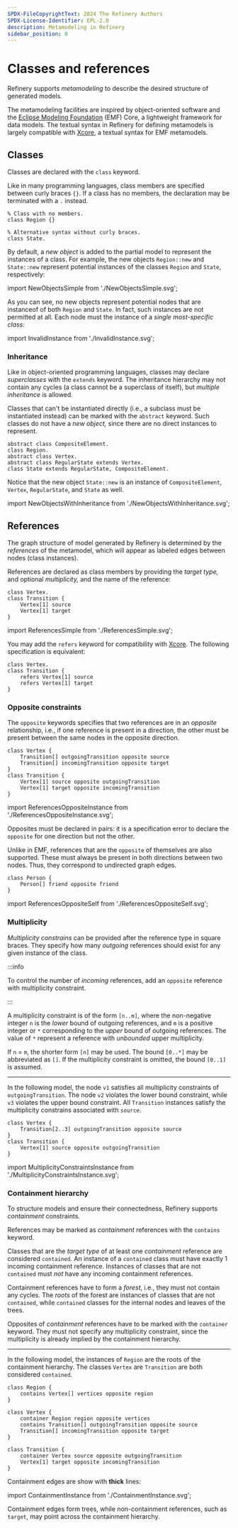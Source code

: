 ```yaml
---
SPDX-FileCopyrightText: 2024 The Refinery Authors
SPDX-License-Identifier: EPL-2.0
description: Metamodeling in Refinery
sidebar_position: 0
---
```


# Classes and references

Refinery supports _metamodeling_ to describe the desired structure of generated models.

The metamodeling facilities are inspired by object-oriented software and the [Eclipse Modeling Foundation](https://eclipse.dev/modeling/emf/) (EMF) Core, a lightweight framework for data models.
The textual syntax in Refinery for defining metamodels is largely compatible with [Xcore](https://wiki.eclipse.org/Xcore), a textual syntax for EMF metamodels.

## Classes

Classes are declared with the `class` keyword.

Like in many programming languages, class members are specified between curly braces `{}`.
If a class has no members, the declaration may be terminated with a `.` instead.

```refinery
% Class with no members.
class Region {}

% Alternative syntax without curly braces.
class State.
```

By default, a _new object_ is added to the partial model to represent the instances of a class.
For example, the new objects `Region::new` and `State::new` represent potential instances of the classes `Region` and `State`, respectively:

import NewObjectsSimple from './NewObjectsSimple.svg';

<NewObjectsSimple />

As you can see, no new objects represent potential nodes that are instanceof of both `Region` and `State`.
In fact, such instances are not permitted at all.
Each node must the instance of a _single most-specific class:_

import InvalidInstance from './InvalidInstance.svg';

<InvalidInstance />

### Inheritance

Like in object-oriented programming languages, classes may declare _superclasses_ with the `extends` keyword.
The inheritance hierarchy may not contain any cycles (a class cannot be a superclass of itself), but _multiple inheritance_ is allowed.

Classes that can't be instantiated directly (i.e., a subclass must be instantiated instead) can be marked with the `abstract` keyword.
Such classes do not have a _new object,_ since there are no direct instances to represent.

```refinery
abstract class CompositeElement.
class Region.
abstract class Vertex.
abstract class RegularState extends Vertex.
class State extends RegularState, CompositeElement.
```

Notice that the new object `State::new` is an instance of `CompositeElement`, `Vertex`, `RegularState`, and `State` as well.

import NewObjectsWithInheritance from './NewObjectsWithInheritance.svg';

<NewObjectsWithInheritance />

## References

The graph structure of model generated by Refinery is determined by the _references_ of the metamodel, which will appear as labeled edges between nodes (class instances).

References are declared as class members by providing the _target type,_ and optional _multiplicity,_ and the name of the reference:

```refinery
class Vertex.
class Transition {
    Vertex[1] source
    Vertex[1] target
}
```

import ReferencesSimple from './ReferencesSimple.svg';

<ReferencesSimple />

You may add the `refers` keyword for compatibility with [Xcore](https://wiki.eclipse.org/Xcore). The following specification is equivalent:

```refinery
class Vertex.
class Transition {
    refers Vertex[1] source
    refers Vertex[1] target
}
```

### Opposite constraints

The `opposite` keywords specifies that two references are in an _opposite_ relationship, i.e., if one reference is present in a direction, the other must be present between the same nodes in the opposite direction.

```
class Vertex {
    Transition[] outgoingTransition opposite source
    Transition[] incomingTransition opposite target
}
class Transition {
    Vertex[1] source opposite outgoingTransition
    Vertex[1] target opposite incomingTransition
}
```

import ReferencesOppositeInstance from './ReferencesOppositeInstance.svg';

<ReferencesOppositeInstance />

Opposites must be declared in pairs: it is a specification error to declare the `opposite` for one direction but not the other.

Unlike in EMF, references that are the `opposite` of themselves are also supported.
These must always be present in both directions between two nodes.
Thus, they correspond to undirected graph edges.

```refinery
class Person {
    Person[] friend opposite friend
}
```

import ReferencesOppositeSelf from './ReferencesOppositeSelf.svg';

<ReferencesOppositeSelf />

### Multiplicity

_Multiplicity constrains_ can be provided after the reference type in square braces.
They specify how many _outgoing_ references should exist for any given instance of the class.

:::info

To control the number of _incoming_ references, add an `opposite` reference with multiplicity constraint.

:::

A multiplicity constraint is of the form `[n..m]`, where the non-negative integer `n` is the _lower_ bound of outgoing references,
and `m` is a positive integer or `*` corresponding to the _upper_ bound of outgoing references.
The value of `*` represent a reference with _unbounded_ upper multiplicity.

If `n` = `m`, the shorter form `[n]` may be used.
The bound `[0..*]` may be abbreviated as `[]`.
If the multiplicity constraint is omitted, the bound `[0..1]` is assumed.

---

In the following model, the node `v1` satisfies all multiplicity constraints of `outgoingTransition`.
The node `v2` violates the lower bound constraint, while `v3` violates the upper bound constraint.
All `Transition` instances satisfy the multiplicity constrains associated with `source`.

```refinery
class Vertex {
    Transition[2..3] outgoingTransition opposite source
}
class Transition {
    Vertex[1] source opposite outgoingTransition
}
```

import MultiplicityConstraintsInstance from './MultiplicityConstraintsInstance.svg';

<MultiplicityConstraintsInstance />

### Containment hierarchy

To structure models and ensure their connectedness, Refinery supports _containment_ constraints.

References may be marked as _containment_ references with the `contains` keyword.

Classes that are the _target type_ of at least one _containment_ reference are considered `contained`.
An instance of a `contained` class must have exactly 1 incoming containment reference.
Instances of classes that are not `contained` must _not_ have any incoming containment references.

Containment references have to form a _forest_, i.e., they must not contain any cycles.
The _roots_ of the forest are instances of classes that are not `contained`, while `contained` classes for the internal nodes and leaves of the trees.

Opposites of _containment_ references have to be marked with the `container` keyword.
They must not specify any multiplicity constraint, since the multiplicity is already implied by the containment hierarchy.

---

In the following model, the instances of `Region` are the roots of the containment hierarchy.
The classes `Vertex` are `Transition` are both considered `contained`.

```refinery
class Region {
    contains Vertex[] vertices opposite region
}

class Vertex {
    container Region region opposite vertices
    contains Transition[] outgoingTransition opposite source
    Transition[] incomingTransition opposite target
}

class Transition {
    container Vertex source opposite outgoingTransition
    Vertex[1] target opposite incomingTransition
}
```

Containment edges are show with **thick** lines:

import ContainmentInstance from './ContainmentInstance.svg';

<ContainmentInstance />

Containment edges form trees, while non-containment references, such as `target`, may point across the containment hierarchy.
